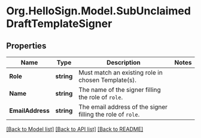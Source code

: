 # Org.HelloSign.Model.SubUnclaimedDraftTemplateSigner

## Properties

Name | Type | Description | Notes
------------ | ------------- | ------------- | -------------
**Role** | **string** |  Must match an existing role in chosen Template(s).  | 
**Name** | **string** |  The name of the signer filling the role of `role`.  | 
**EmailAddress** | **string** |  The email address of the signer filling the role of `role`.  | 

[[Back to Model list]](../README.md#documentation-for-models) [[Back to API list]](../README.md#documentation-for-api-endpoints) [[Back to README]](../README.md)

